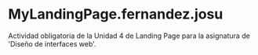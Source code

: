 # MyLandingPage.fernandez.josu
Actividad obligatoria de la Unidad 4 de Landing Page para la asignatura de 'Diseño de interfaces web'.
